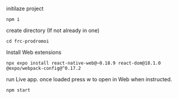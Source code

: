 initilaze project

    npm i    

create directory (If not already in one)

    cd frc-prodromoi

Install Web extensions

    npx expo install react-native-web@~0.18.9 react-dom@18.1.0 @expo/webpack-config@^0.17.2

run Live app. once loaded press w to open in Web when instructed.

    npm start

